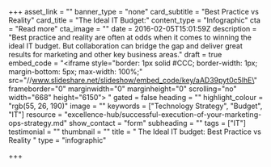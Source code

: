 +++
asset_link = ""
banner_type = "none"
card_subtitle = "Best Practice vs Reality"
card_title = "The Ideal IT Budget:"
content_type = "Infographic"
cta = "Read more"
cta_image = ""
date = 2016-02-05T15:01:59Z
description = "Best practice and reality are often at odds when it comes to winning the ideal IT budget. But collaboration can bridge the gap and deliver great results for marketing and other key business areas."
draft = true
embed_code = "<iframe style=\"border: 1px solid #CCC; border-width: 1px; margin-bottom: 5px; max-width: 100%;\" src=\"//www.slideshare.net/slideshow/embed_code/key/aAD39pyt0c5lhE\" frameborder=\"0\" marginwidth=\"0\" marginheight=\"0\" scrolling=\"no\" width=\"668\" height=\"6150\"> </iframe>"
gated = false
heading = ""
highlight_colour = "rgb(55, 26, 190)"
image = ""
keywords = ["Technology Strategy", "Budget", "IT"]
resource = "excellence-hub/successful-execution-of-your-marketing-ops-strategy.md"
show_contact = "form"
subheading = ""
tags = ["IT"]
testimonial = ""
thumbnail = ""
title = " The Ideal IT budget: Best Practice vs Reality "
type = "infographic"

+++
